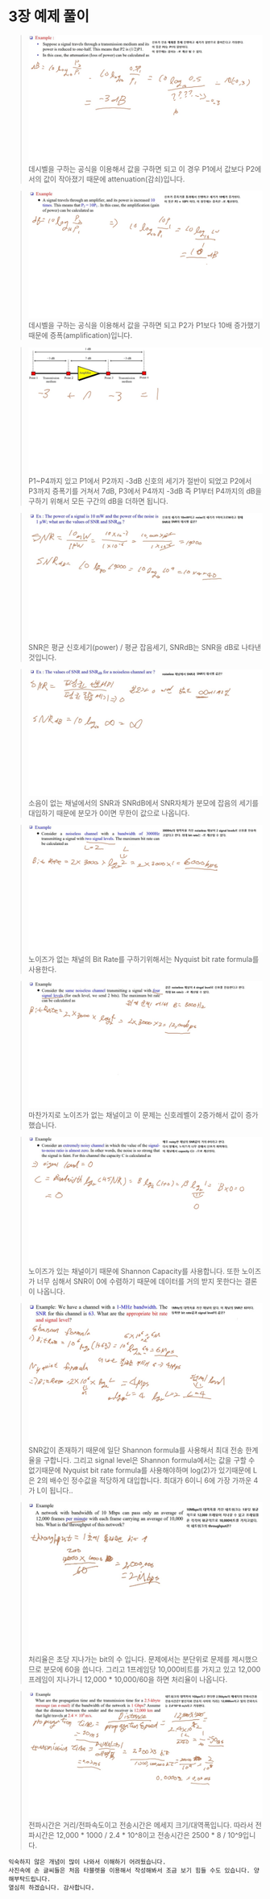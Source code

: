 # 3장 예제 풀이

>![1](/img2/1-1.jpg)
> 데시벨을 구하는 공식을 이용해서 값을 구하면 되고 이 경우 P1에서 값보다 P2에서의 값이 작아졌기 때문에 attenuation(감쇠)입니다.

>![1](/img2/1-2.jpg)
> 데시벨을 구하는 공식을 이용해서 값을 구하면 되고 P2가 P1보다 10배 증가했기때문에 증폭(amplification)입니다.

>![1](/img2/1-3.jpg)
>P1~P4까지 있고 P1에서 P2까지 -3dB 신호의 세기가 절반이 되었고 P2에서 P3까지 증폭기를 거쳐서 7dB, P3에서 P4까지 -3dB 즉 P1부터 P4까지의 dB을 구하기 위해서
>모든 구간의 dB을 더하면 됩니다.

>![1](/img2/1-4.2.jpg)
>SNR은 평균 신호세기(power) / 평균 잡음세기, SNRdB는 SNR을 dB로 나타낸것입니다. 

>![1](/img2/1-5.2.jpg)
>소음이 없는 채널에서의 SNR과 SNRdB에서 SNR자체가 분모에 잡음의 세기를 대입하기 때문에 분모가 0이면 무한이 값으로 나옵니다.

>![1](/img2/1-6.jpg)
>노이즈가 없는 채널의 Bit Rate를 구하기위해서는 Nyquist bit rate formula를 사용한다.


>![1](/img2/1-7.jpg)
>마찬가지로 노이즈가 없는 채널이고 이 문제는 신호레벨이 2증가해서 값이 증가했습니다.

>![1](/img2/1-8.jpg)
>노이즈가 있는 채널이기 때문에 Shannon Capacity를 사용합니다. 또한 노이즈가 너무 심해서 SNR이 0에 수렴하기 때문에 데이터를 거의 받지 못한다는 결론이 나옵니다.

>![1](/img2/1-9.jpg)
>SNR값이 존재하기 때문에 일단 Shannon formula를 사용해서 최대 전송 한계율을 구합니다. 그리고 signal level은 Shannon formula에서는 값을 구할 수 없기때문에
>Nyquist bit rate formula를 사용해야하며 log(2)가 있기때문에 L은 2의 배수인 정수값을 적당하게 대입합니다. 최대가 6이니 6에 가장 가까운 4가 L이 됩니다..

>![1](/img2/1-10.jpg)
>처리율은 초당 지나가는 bit의 수 입니다. 문제에서는 분단위로 문제를 제시했으므로 분모에 60을 씁니다. 그리고 1프레임당 10,000비트를 가지고 있고
>12,000프레임이 지나가니 12,000 * 10,000/60을 하면 처리율이 나옵니다.

>![1](/img2/1-11.jpg)
>전파시간은 거리/전파속도이고 전송시간은 메세지 크기/대역폭입니다. 따라서 전파시간은 12,000 * 1000 / 2.4 * 10^8이고
>전송시간은 2500 * 8 / 10^9입니다.

```
익숙하지 않은 개념이 많이 나와서 이해하기 어려웠습니다.
사진속에 손 글씨들은 처음 타블렛을 이용해서 작성해봐서 조금 보기 힘들 수도 있습니다. 양해부탁드립니다.
열심히 하겠습니다. 감사합니다.
```
